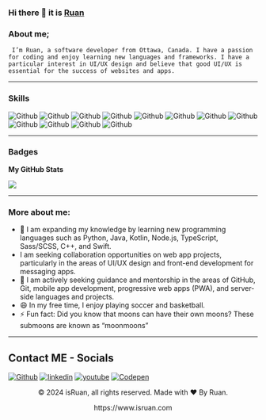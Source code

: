 ### Hi there 👋 it is [Ruan](https://www.isruan.com/)

<!--
**Ruun/ruun** is a ✨ _special_ ✨ repository because its `README.md` (this file) appears on your GitHub profile.

Here are some ideas to get you started:-->

### About me;
     I’m Ruan, a software developer from Ottawa, Canada. I have a passion for coding and enjoy learning new languages and frameworks. I have a particular interest in UI/UX design and believe that good UI/UX is essential for the success of websites and apps.
     
<hr>

### Skills

<img alt="Github" src="https://img.shields.io/badge/C%23-239120?style=for-the-badge&logo=c-sharp&logoColor=white" /> <img alt="Github" src="https://img.shields.io/badge/HTML5-E34F26?style=for-the-badge&logo=html5&logoColor=white" />
<img alt="Github" src="https://img.shields.io/badge/CSS-239120?&style=for-the-badge&logo=css3&logoColor=white" />
<img alt="Github" src="https://img.shields.io/badge/JavaScript-F7DF1E?style=for-the-badge&logo=javascript&logoColor=black" />
<img alt="Github" src="https://img.shields.io/badge/.NET-5C2D91?style=for-the-badge&logo=.net&logoColor=white" />
<img alt="Github" src="https://img.shields.io/badge/C-00599C?style=for-the-badge&logo=c&logoColor=white" />
<img alt="Github" src="https://img.shields.io/badge/C%2B%2B-00599C?style=for-the-badge&logo=c%2B%2B&logoColor=white" />
<img alt="Github" src="https://img.shields.io/badge/Java-ED8B00?style=for-the-badge&logo=java&logoColor=white" />
<img alt="Github" src="https://img.shields.io/badge/PHP-777BB4?style=for-the-badge&logo=php&logoColor=white" />
<img alt="Github" src="https://img.shields.io/badge/R-276DC3?style=for-the-badge&logo=r&logoColor=white" />
<img alt="Github" src="https://img.shields.io/badge/Bootstrap-563D7C?style=for-the-badge&logo=bootstrap&logoColor=white" />
<img alt="Github" src="https://img.shields.io/badge/MySQL-00000F?style=for-the-badge&logo=mysql&logoColor=white" />
<hr>

### Badges

<b>My GitHub Stats</b>

<a href="http://www.github.com/ruun"><img src="https://github-readme-streak-stats.herokuapp.com/?user=ruun&stroke=ffffff&background=1c1917&ring=0891b2&fire=0891b2&currStreakNum=ffffff&currStreakLabel=0891b2&sideNums=ffffff&sideLabels=ffffff&dates=ffffff&hide_border=true" /></a>

<hr>

### More about me:
- 📳 I am expanding my knowledge by learning new programming languages such as Python, Java, Kotlin, Node.js, TypeScript, Sass/SCSS, C++, and Swift.
-  I am seeking collaboration opportunities on web app projects, particularly in the areas of UI/UX design and front-end development for messaging apps.
- 🤔 I am actively seeking guidance and mentorship in the areas of GitHub, Git, mobile app development, progressive web apps (PWA), and server-side languages and projects.
- 😄 In my free time, I enjoy playing soccer and basketball.
- ⚡ Fun fact: Did you know that moons can have their own moons? These submoons are known as “moonmoons” <br>
<hr>

## Contact ME - Socials

[<img alt="Github" src="https://img.shields.io/badge/GitHub-%2312100E.svg?&style=for-the-badge&logo=Github&logoColor=white" />](https://github.com/ruun) [<img alt="linkedin" src="https://img.shields.io/badge/linkedin-%230077B5.svg?&style=for-the-badge&logo=linkedin&logoColor=white" />](https://www.linkedin.com/in/ruun) [<img alt="youtube" src="https://img.shields.io/badge/YouTube-FF0000?style=for-the-badge&logo=youtube&logoColor=white" />](https://m.youtube.com/@ruav/videos) [<img alt="Codepen" src="https://img.shields.io/badge/Codepen-000000?style=for-the-badge&logo=codepen&logoColor=white" />](https://codepen.io/ruun)

<p align="center"> © 2024 isRuan, all rights reserved. Made with ❤️ By Ruan. </p>
<p align="center">
https://www.isruan.com
</p>
